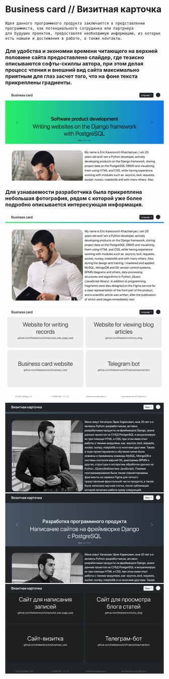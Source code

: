 # Business card // Визитная карточка 

```
Идея данного программного продукта заключается в представлении программиста, как потенциального сотрудинка или партрнера 
для будуших проектов, предоставляя необходимую информацию, из которых есть навыки и достижения в работе, а также контакты.
```

### Для удобства и экономии времени читающего на верхней половине сайта предоставлено слайдер, где тезисно описываются софты-скиллы автора, при этом делая процесс чтения и внешний вид сайта максимально приятным для глаз засчет того, что на фоне текста прикреплены градиенты. 

![color2](https://github.com/thekarenovich/business_card/blob/master/asserts/color2.png)    

### Для узнаваемости разработчика была прикреплена небольшая фотография, рядом с которой уже более подробно описывается интересующая информация.

![color1](https://github.com/thekarenovich/business_card/blob/master/asserts/color1.png)  

![color3](https://github.com/thekarenovich/business_card/blob/master/asserts/color3.png)    

![mono1](https://github.com/thekarenovich/business_card/blob/master/asserts/mono1.png)
![mono2](https://github.com/thekarenovich/business_card/blob/master/asserts/mono2.png)
![mono3](https://github.com/thekarenovich/business_card/blob/master/asserts/mono3.png)
